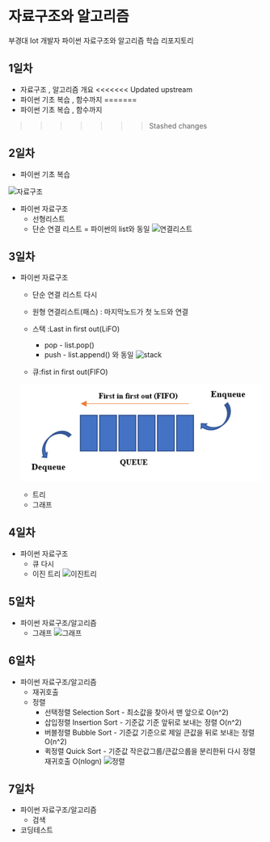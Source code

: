 # 자료구조와 알고리즘
부경대 Iot 개발자 파이썬 자료구조와 알고리즘 학습 리포지토리

## 1일차
- 자료구조 , 알고리즘 개요
<<<<<<< Updated upstream
- 파이썬 기초 복습 , 함수까지
=======
- 파이썬 기초 복습 , 함수까지 

>>>>>>> Stashed changes
## 2일차
- 파이썬 기초 복습

![자료구조](https://t1.daumcdn.net/cfile/tistory/23202B4C53FDC5600C)


- 파이썬 자료구조
    - 선형리스트
    - 단순 연결 리스트 = 파이썬의 list와 동일 
    ![연결리스트](https://upload.wikimedia.org/wikipedia/commons/9/9c/Single_linked_list.png)
    
## 3일차
- 파이썬 자료구조 
    - 단순 연결 리스트 다시
    - 원형 연결리스트(패스) : 마지막노드가 첫 노드와 연결 
    - 스택 :Last in first out(LiFO)
        - pop - list.pop()
        - push - list.append() 와 동일 
    ![stack](https://cs.lmu.edu/~ray/images/stack.gif)

    - 큐:fist in first out(FIFO)

    ![queue](https://github.com/leekminxx/ds-and-algorithm/blob/main/images/queue.png)
    - 트리
    - 그래프
    
## 4일차
- 파이썬 자료구조
    - 큐 다시
    - 이진 트리 
    ![이진트리](https://kahee.github.io//assets/post_img/tree3.png)
## 5일차 
 - 파이썬 자료구조/알고리즘
    - 그래프
    ![그래프](https://raw.githubusercontent.com/som7199/ds-and-algorithm/main/images/Graph.png)
    


    
## 6일차
- 파이썬 자료구조/알고리즘
    - 재귀호출
    - 정렬
        - 선택정렬 Selection Sort - 최소값을 찾아서 맨 앞으로 O(n^2)
        - 삽입정렬 Insertion Sort - 기준값 기준 앞뒤로 보내는 정렬 O(n^2)
        - 버블정렬 Bubble Sort - 기준값 기준으로 제일 큰값을 뒤로 보내는 정렬 O(n^2)
        - 퀵정렬   Quick Sort - 기준값 작은값그룹/큰값으룹을 분리한뒤 다시 정렬 재귀호출 O(nlogn)
        ![정렬](https://raw.githubusercontent.com/som7199/ds-and-algorithm/main/images/sorting.jpg)
## 7일차
- 파이썬 자료구조/알고리즘
    - 검색
- 코딩테스트
























